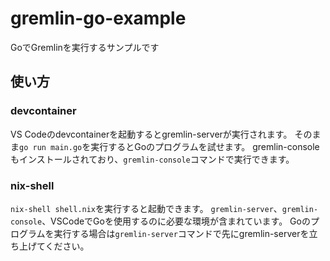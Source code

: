 # gremlin-go-example

GoでGremlinを実行するサンプルです

## 使い方

### devcontainer

VS Codeのdevcontainerを起動するとgremlin-serverが実行されます。
そのまま`go run main.go`を実行するとGoのプログラムを試せます。
gremlin-consoleもインストールされており、`gremlin-console`コマンドで実行できます。

### nix-shell

`nix-shell shell.nix`を実行すると起動できます。
`gremlin-server`、`gremlin-console`、VSCodeでGoを使用するのに必要な環境が含まれています。
Goのプログラムを実行する場合は`gremlin-server`コマンドで先にgremlin-serverを立ち上げてください。
